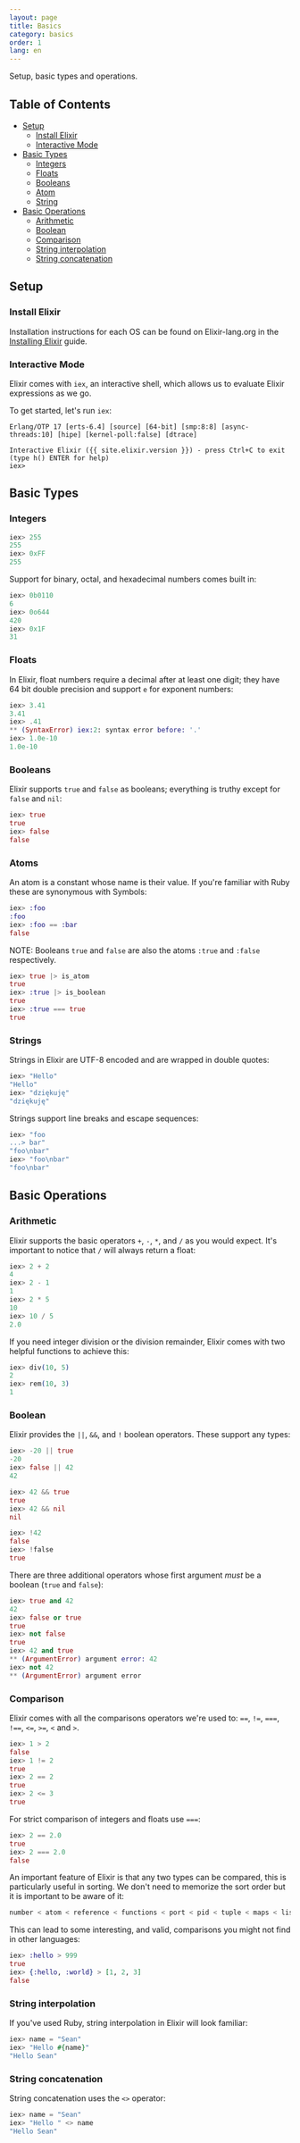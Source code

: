 ```yaml
---
layout: page
title: Basics
category: basics
order: 1
lang: en
---
```


Setup, basic types and operations.

## Table of Contents

- [Setup](#setup)
	- [Install Elixir](#install-elixir)
	- [Interactive Mode](#interactive-mode)
- [Basic Types](#basic-types)
	- [Integers](#integers)
	- [Floats](#floats)
	- [Booleans](#booleans)
	- [Atom](#atoms)
	- [String](#strings)
- [Basic Operations](#basic-operations)
	- [Arithmetic](#arithmetic)
	- [Boolean](#boolean)
	- [Comparison](#comparison)
	- [String interpolation](#string-interpolation)
	- [String concatenation](#string-concatenation)

## Setup

### Install Elixir

Installation instructions for each OS can be found on Elixir-lang.org in the [Installing Elixir](http://elixir-lang.org/install.html) guide.

### Interactive Mode

Elixir comes with `iex`, an interactive shell, which allows us to evaluate Elixir expressions as we go.

To get started, let's run `iex`:

	Erlang/OTP 17 [erts-6.4] [source] [64-bit] [smp:8:8] [async-threads:10] [hipe] [kernel-poll:false] [dtrace]

	Interactive Elixir ({{ site.elixir.version }}) - press Ctrl+C to exit (type h() ENTER for help)
	iex>

## Basic Types

### Integers

```elixir
iex> 255
255
iex> 0xFF
255
```

Support for binary, octal, and hexadecimal numbers comes built in:

```elixir
iex> 0b0110
6
iex> 0o644
420
iex> 0x1F
31
```

### Floats

In Elixir, float numbers require a decimal after at least one digit; they have 64 bit double precision and support `e` for exponent numbers:

```elixir
iex> 3.41
3.41
iex> .41
** (SyntaxError) iex:2: syntax error before: '.'
iex> 1.0e-10
1.0e-10
```


### Booleans

Elixir supports `true` and `false` as booleans; everything is truthy except for `false` and `nil`:

```elixir
iex> true
true
iex> false
false
```

### Atoms

An atom is a constant whose name is their value. If you're familiar with Ruby these are synonymous with Symbols:

```elixir
iex> :foo
:foo
iex> :foo == :bar
false
```

NOTE: Booleans `true` and `false` are also the atoms `:true` and `:false` respectively.

```elixir
iex> true |> is_atom
true
iex> :true |> is_boolean
true
iex> :true === true
true
```

### Strings

Strings in Elixir are UTF-8 encoded and are wrapped in double quotes:

```elixir
iex> "Hello"
"Hello"
iex> "dziękuję"
"dziękuję"
```

Strings support line breaks and escape sequences:

```elixir
iex> "foo
...> bar"
"foo\nbar"
iex> "foo\nbar"
"foo\nbar"
```

## Basic Operations

### Arithmetic

Elixir supports the basic operators `+`, `-`, `*`, and `/` as you would expect.  It's important to notice that `/` will always return a float:

```elixir
iex> 2 + 2
4
iex> 2 - 1
1
iex> 2 * 5
10
iex> 10 / 5
2.0
```

If you need integer division or the division remainder, Elixir comes with two helpful functions to achieve this:

```elixir
iex> div(10, 5)
2
iex> rem(10, 3)
1
```

### Boolean

Elixir provides the `||`, `&&`, and `!` boolean operators. These support any types:

```elixir
iex> -20 || true
-20
iex> false || 42
42

iex> 42 && true
true
iex> 42 && nil
nil

iex> !42
false
iex> !false
true
```

There are three additional operators whose first argument _must_ be a boolean (`true` and `false`):

```elixir
iex> true and 42
42
iex> false or true
true
iex> not false
true
iex> 42 and true
** (ArgumentError) argument error: 42
iex> not 42
** (ArgumentError) argument error
```

### Comparison

Elixir comes with all the comparisons operators we're used to: `==`, `!=`, `===`, `!==`, `<=`, `>=`, `<` and `>`.

```elixir
iex> 1 > 2
false
iex> 1 != 2
true
iex> 2 == 2
true
iex> 2 <= 3
true
```

For strict comparison of integers and floats use `===`:

```elixir
iex> 2 == 2.0
true
iex> 2 === 2.0
false
```

An important feature of Elixir is that any two types can be compared, this is particularly useful in sorting.  We don't need to memorize the sort order but it is important to be aware of it:

```elixir
number < atom < reference < functions < port < pid < tuple < maps < list < bitstring
```

This can lead to some interesting, and valid, comparisons you might not find in other languages:

```elixir
iex> :hello > 999
true
iex> {:hello, :world} > [1, 2, 3]
false
```

### String interpolation

If you've used Ruby, string interpolation in Elixir will look familiar:

```elixir
iex> name = "Sean"
iex> "Hello #{name}"
"Hello Sean"
```

### String concatenation

String concatenation uses the `<>` operator:

```elixir
iex> name = "Sean"
iex> "Hello " <> name
"Hello Sean"
```
